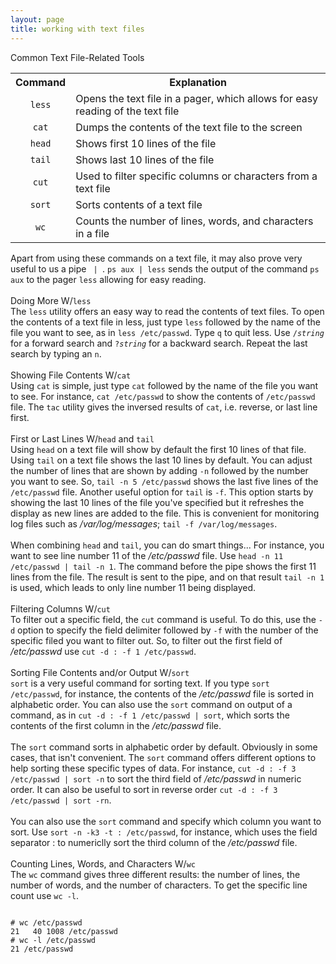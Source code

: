 ```yaml
---
layout: page
title: working with text files
---
```


Common Text File-Related Tools
<table>
  <tr>
    <th>Command</th>
    <th>Explanation</th>
  </tr>
  <tr>
    <td align="center"><code>less</code></td>
    <td>Opens the text file in a pager, which allows for easy reading of the text file</td>
  </tr>
  <tr>
    <td align="center"><code>cat</code></td>
    <td>Dumps the contents of the text file to the screen</td>
  </tr>
  <tr>
    <td align="center"><code>head</code></td>
    <td>Shows first 10 lines of the file</td>
  </tr>
  <tr>
    <td align="center"><code>tail</code></td>
    <td>Shows last 10 lines of the file</td>
  </tr>
  <tr>
    <td align="center"><code>cut</code></td>
    <td>Used to filter specific columns or characters from a text file</td>
  </tr>
  <tr>
    <td align="center"><code>sort</code></td>
    <td>Sorts contents of a text file</td>
  </tr>
  <tr>
    <td align="center"><code>wc</code></td>
    <td>Counts the number of lines, words, and characters in a file</td>
  </tr>
</table>
Apart from using these commands on a text file, it may also prove very useful to us a pipe <code> | </code>. <code>ps aux | less</code> sends the output of the command <code>ps aux</code> to the pager <code>less</code> allowing for easy reading.<br>
<br>
Doing More W/<code>less</code><br>
The <code>less</code> utility offers an easy way to read the contents of text files. To open the contents of a text file in less, just type <code>less</code> followed by the name of the file you want to see, as in <code>less /etc/passwd</code>. Type <code>q</code> to quit less. Use <code>/<i>string</i></code> for a forward search and <code>?<i>string</i></code> for a backward search. Repeat the last search by typing an <code>n</code>.<br>
<br>
Showing File Contents W/<code>cat</code><br>
Using <code>cat</code> is simple, just type <code>cat</code> followed by the name of the file you want to see. For instance, <code>cat /etc/passwd</code> to show the contents of <code>/etc/passwd</code> file. The <code>tac</code> utility gives the inversed results of <code>cat</code>, i.e. reverse, or last line first.<br>
<br>
First or Last Lines W/<code>head</code> and <code>tail</code><br>
Using <code>head</code> on a text file will show by default the first 10 lines of that file. Using <code>tail</code> on a text file shows the last 10 lines by default. You can adjust the number of lines that are shown by adding <code>-n</code> followed by the number you want to see. So, <code>tail -n 5 /etc/passwd</code> shows the last five lines of the <code>/etc/passwd</code> file. Another useful option for <code>tail</code> is <code>-f</code>. This option starts by showing the last 10 lines of the file you've specified but it refreshes the display as new lines are added to the file. This is convenient for monitoring log files such as <i>/var/log/messages</i>; <code>tail -f /var/log/messages</code>.<br>
<br>
When combining <code>head</code> and <code>tail</code>, you can do smart things... For instance, you want to see line number 11 of the <i>/etc/passwd</i> file. Use <code>head -n 11 /etc/passwd | tail -n 1</code>. The command before the pipe shows the first 11 lines from the file. The result is sent to the pipe, and on that result <code>tail -n 1</code> is used, which leads to only line number 11 being displayed.<br>
<br>
Filtering Columns W/<code>cut</code><br>
To filter out a specific field, the <code>cut</code> command is useful. To do this, use the <code>-d</code> option to specify the field delimiter followed by <code>-f</code> with the number of the specific filed you want to filter out. So, to filter out the first field of <i>/etc/passwd</i> use <code>cut -d : -f 1 /etc/passwd</code>.<br>
<br>
Sorting File Contents and/or Output W/<code>sort</code><br>
<code>sort</code> is a very useful command for sorting text. If you type <code>sort /etc/passwd</code>, for instance, the contents of the <i>/etc/passwd</i> file is sorted in alphabetic order. You can also use the <code>sort</code> command on output of a command, as in <code>cut -d : -f 1 /etc/passwd | sort</code>, which sorts the contents of the first column in the <i>/etc/passwd</i> file.<br>
<br>
The <code>sort</code> command sorts in alphabetic order by default. Obviously in some cases, that isn't convenient. The <code>sort</code> command offers different options to help sorting these specific types of data. For instance, <code>cut -d : -f 3 /etc/passwd | sort -n</code> to sort the third field of <i>/etc/passwd</i> in numeric order. It can also be useful to sort in reverse order <code>cut -d : -f 3 /etc/passwd | sort -rn</code>.<br>
<br>
You can also use the <code>sort</code> command and specify which column you want to sort. Use <code>sort -n -k3 -t : /etc/passwd</code>, for instance, which uses the field separator : to numericlly sort the third column of the <i>/etc/passwd</i> file.<br>
<br>
Counting Lines, Words, and Characters W/<code>wc</code><br>
The <code>wc</code> command gives three different results: the number of lines, the number of words, and the number of characters. To get the specific line count use <code>wc -l</code>.
<pre>
<code>
# wc /etc/passwd
21   40 1008 /etc/passwd
# wc -l /etc/passwd
21 /etc/passwd
</code>
</pre>